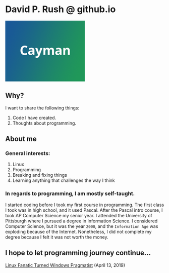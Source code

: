 # David P. Rush @ github.io

![Thumbnail of me](thumbnail.png)

## Why?

I want to share the following things:

1. Code I have created.
2. Thoughts about programming.

## About me

### General interests:

1. Linux
2. Programming
3. Breaking and fixing things
4. Learning anything that challenges the way I think

### In regards to programming, I am mostly self-taught.

I started coding before I took my first course in programming. The first class I took was in high school, and it used Pascal. After the Pascal intro course, I took AP Computer Science my senior year. I attended the University of Pittsburgh where I pursued a degree in Information Science. I considered Computer Science, but it was the year `2000`, and the `Information Age` was exploding because of the Internet. Nonetheless, I did not complete my degree because I felt it was not worth the money.  

## I hope to let programming journey continue...

[Linux Fanatic Turned Windows Pragmatist](./first_page.md) (April 13, 2019)
